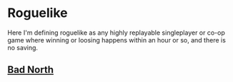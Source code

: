 # Roguelike

Here I'm defining roguelike as any highly replayable singleplayer or co-op game
where winning or loosing happens within an hour or so, and there is no saving.

## [Bad North](https://www.badnorth.com/)
